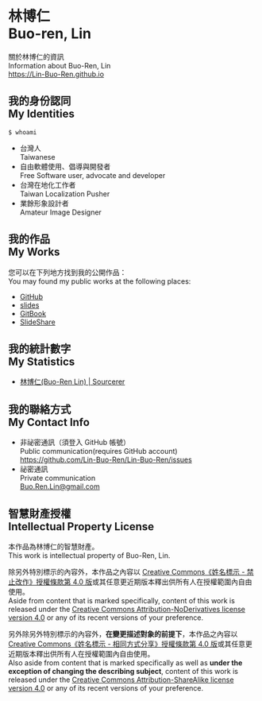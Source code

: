 # 林博仁<br>Buo-ren, Lin

關於林博仁的資訊  
Information about Buo-Ren, Lin  
<https://Lin-Buo-Ren.github.io>

## 我的身份認同<br>My Identities

`$ whoami`

* 台灣人  
  Taiwanese
* 自由軟體使用、倡導與開發者  
  Free Software user, advocate and developer
* 台灣在地化工作者  
  Taiwan Localization Pusher
* 業餘形象設計者  
  Amateur Image Designer

## 我的作品<br>My Works

您可以在下列地方找到我的公開作品：    
You may found my public works at the following places:

* [GitHub](https://github.com/Lin-Buo-Ren)
* [slides](https://slides.com/lin-buo-ren)
* [GitBook](https://www.gitbook.com/@lin-buo-ren)
* [SlideShare](https://www.slideshare.net/BuoRenLin)

## 我的統計數字<br>My Statistics

* [林博仁(Buo-Ren Lin) &#124; Sourcerer](https://sourcerer.io/lin-buo-ren)

## 我的聯絡方式<br>My Contact Info

* 非祕密通訊（須登入 GitHub 帳號）  
  Public communication(requires GitHub account)  
  <https://github.com/Lin-Buo-Ren/Lin-Buo-Ren/issues>
* 祕密通訊  
  Private communication  
  <Buo.Ren.Lin@gmail.com>

## 智慧財產授權<br>Intellectual Property License

本作品為林博仁的智慧財產。    
This work is intellectual property of Buo-Ren, Lin.

除另外特別標示的內容外，本作品之內容以 [Creative Commons《姓名標示 - 禁止改作》授權條款第 4.0 版](http://creativecommons.org/licenses/by-nd/4.0/)或其任意更近期版本釋出供所有人在授權範圍內自由使用。    
Aside from content that is marked specifically, content of this work is released under the [Creative Commons Attribution-NoDerivatives license version 4.0](https://creativecommons.org/licenses/by-nd/4.0/) or any of its recent versions of your preference.

另外除另外特別標示的內容外，**在變更描述對象的前提下**，本作品之內容以 [Creative Commons《姓名標示 - 相同方式分享》授權條款第 4.0 版](http://creativecommons.org/licenses/by-sa/4.0/)或其任意更近期版本釋出供所有人在授權範圍內自由使用。    
Also aside from content that is marked specifically as well as **under the exception of changing the describing subject**, content of this work is released under the [Creative Commons Attribution-ShareAlike license version 4.0](https://creativecommons.org/licenses/by-sa/4.0/) or any of its recent versions of your preference.
